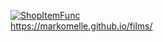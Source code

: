 [![ShopItemFunc](https://github.com/MarkoMelle/films/actions/workflows/main.yml/badge.svg?branch=main)](https://github.com/MarkoMelle/films/actions/workflows/main.yml)  
https://markomelle.github.io/films/  
